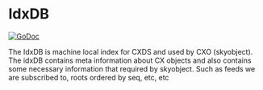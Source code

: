 IdxDB
=====

[![GoDoc](https://godoc.org/github.com/skycoin/cxo/data/idxdb?status.svg)](https://godoc.org/github.com/skycoin/cxo/data/idxdb)


The IdxDB is machine local index for CXDS and used by CXO (skyobject).
The idxDB contains meta information about CX objects and also contains
some necessary information that required by skyobject. Such as feeds we
are subscribed to, roots ordered by seq, etc, etc
